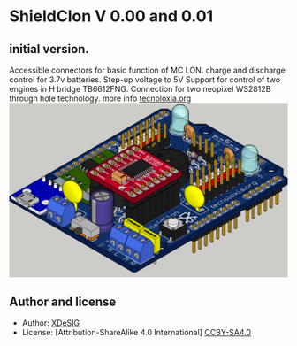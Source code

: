 # ShieldClon V 0.00 and 0.01

## initial version.
Accessible connectors for basic function of MC LON. 
charge and discharge control for 3.7v batteries. 
Step-up voltage to 5V
Support for control of two engines in H bridge TB6612FNG.
Connection for two neopixel WS2812B through hole technology.
more info [tecnoloxia.org]
![Render ShieldClon 0.00][RENDER]


## Author and license
* Author: [XDeSIG][TWI01]
* License: [Attribution-ShareAlike 4.0 International] [CCBY-SA4.0]

<!-- links -->
[tecnoloxia.org]: https://tecnoloxia.org/mclon/que-e-mclon/
[CCBY-SA4.0]: http://creativecommons.org/licenses/by-sa/4.0/
[TWI01]: https://twitter.com/xdesig
[RENDER]: ShieldClon_0_01_34.png